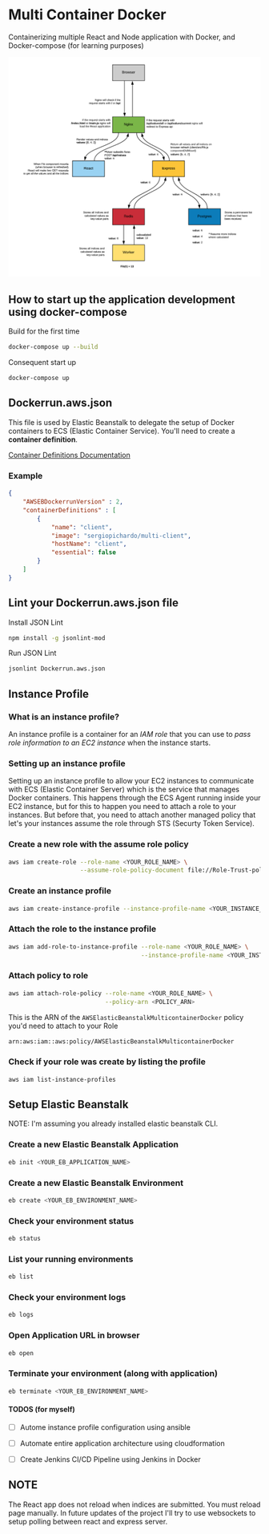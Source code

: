 # Multi Container Docker 
Containerizing multiple React and Node application with Docker, and Docker-compose (for learning purposes)

![alt Project Architecture](https://github.com/sergiopichardo/multi-container-docker/blob/master/diagrams/app-architecture.png)



## How to start up the application development using docker-compose

Build for the first time
```sh
docker-compose up --build
```

Consequent start up
```sh
docker-compose up
```

## Dockerrun.aws.json
This file is used by Elastic Beanstalk to delegate the setup of Docker containers to 
ECS (Elastic Container Service). You'll need to create a **container definition**. 

[Container Definitions Documentation](https://docs.aws.amazon.com/AmazonECS/latest/developerguide/task_definition_parameters.html)


### Example
```json
{
    "AWSEBDockerrunVersion" : 2, 
    "containerDefinitions" : [
        {
            "name": "client", 
            "image": "sergiopichardo/multi-client",
            "hostName": "client",
            "essential": false
        }
    ]  
}
```

## Lint your Dockerrun.aws.json file 
Install JSON Lint
```sh
npm install -g jsonlint-mod 
```

Run JSON Lint
```sh
jsonlint Dockerrun.aws.json
```

## Instance Profile

### What is an instance profile? 
An instance profile is a container for an *IAM role* that you can use to *pass role information to an EC2 instance* when the instance starts.

### Setting up an instance profile 
Setting up an instance profile to allow your EC2 instances to communicate 
with ECS (Elastic Container Server) which is the service that manages Docker containers.
This happens through the ECS Agent running inside your EC2 instance, but for this to 
happen you need to attach a role to your instances. But before that, you need to attach
another managed policy that let's your instances assume the role through STS (Securty Token Service). 

### Create a new role with the assume role policy
```sh
aws iam create-role --role-name <YOUR_ROLE_NAME> \
                    --assume-role-policy-document file://Role-Trust-policy.json
```

### Create an instance profile
```sh
aws iam create-instance-profile --instance-profile-name <YOUR_INSTANCE_PROFILE_NAME>
```

### Attach the role to the instance profile
```sh
aws iam add-role-to-instance-profile --role-name <YOUR_ROLE_NAME> \
                                     --instance-profile-name <YOUR_INSTANCE_PROFILE_NAME>
```

### Attach policy to role 
```sh
aws iam attach-role-policy --role-name <YOUR_ROLE_NAME> \
                           --policy-arn <POLICY_ARN>
```

This is the ARN of the `AWSElasticBeanstalkMulticontainerDocker` policy you'd need to attach to your Role 
```sh
arn:aws:iam::aws:policy/AWSElasticBeanstalkMulticontainerDocker
```


### Check if your role was create by listing the profile
```sh
aws iam list-instance-profiles 
```

## Setup Elastic Beanstalk 
NOTE: I'm assuming you already installed elastic beanstalk CLI. 

### Create a new Elastic Beanstalk Application 
```sh 
eb init <YOUR_EB_APPLICATION_NAME>
```

### Create a new Elastic Beanstalk Environment 
```sh 
eb create <YOUR_EB_ENVIRONMENT_NAME>
```

### Check your environment status
```sh 
eb status
```

### List your running environments
```sh 
eb list
```

### Check your environment logs
```sh 
eb logs
```

### Open Application URL in browser
```sh 
eb open
```

### Terminate your environment (along with application)
```sh 
eb terminate <YOUR_EB_ENVIRONMENT_NAME>
```



#### TODOS (for myself)
- [ ] Autome instance profile configuration using ansible
- [ ] Automate entire application architecture using cloudformation
- [ ] Create Jenkins CI/CD Pipeline using Jenkins in Docker 



## NOTE
The React app does not reload when indices are submitted. You must reload page manually. 
In future updates of the project I'll try to use websockets to setup polling between react and express server.  



